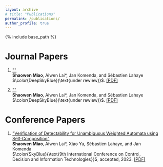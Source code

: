 ```yaml
---
layout: archive
# title: "Publications"
permalink: /publications/
author_profile: true
---
```


{% include base_path %}

# Journal Papers
1. [""]()  
   **Shaowen Miao**, Aiwen Lai*, Jan Komenda, and S&eacute;bastien Lahaye  
   $\color{DeepSkyBlue}{\text{under rewiew}}$. [[PDF]]()

2. [""]()  
   **Shaowen Miao**, Aiwen Lai*, Jan Komenda, and S&eacute;bastien Lahaye  
   $\color{DeepSkyBlue}{\text{under rewiew}}$. [[PDF]]()

<!-- 3. [""]()  
   **Shaowen Miao**, Aiwen Lai*, Jan Komenda, and Alessandro Giua  
   **$\color{rgb(219,049,036)}{\text{under rewiew}}$**. [[PDF]]()

4. [""]()  
   Liren Shen, **Shaowen Miao**, Aiwen Lai*, and Jan Komenda  
   under rewiew. [[PDF]]()

5. [""]()
   Keru Chen, **Shaowen Miao**, Aiwen Lai, and Ji Ma*
   under rewiew. [[PDF]]()

6. [""]()  
   Zhiyuan Huang, **Shaowen Miao**, Aiwen Lai, Xiao Yu*, and Weiyao Lan  
   under rewiew. [[PDF]]() -->

# Conference Papers
1. ["Verification of Detectability for Unambiguous Weighted Automata using Self-Composition"]()  
   **Shaowen Miao**, Aiwen Lai*, Xiao Yu, S&eacute;bastien Lahaye, and Jan Komenda  
   $\color{SkyBlue}{\text{9th International Conference on Control, Decision and Information Technologies}}$, accepted, 2023. [[PDF]](https://jiro-m.github.io/papers/23CoDIT.pdf)

<!-- 2. [""]()  
   Liren Shen, **Shaowen Miao**, Aiwen Lai*, and Weiyao Lan  
   under rewiew. [[PDF]]()

3. [""]()  
   Guoqiang Xu, **Shaowen Miao**, Aiwen Lai*, and Weiyao Lan  
   under rewiew. [[PDF]]() -->